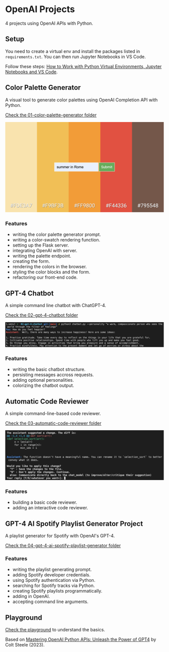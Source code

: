# OpenAI Projects

4 projects using OpenAI APIs with Python.

## Setup

You need to create a virtual env and install the packages listed in `requirements.txt`. You can then run Jupyter Notebooks in VS Code.

Follow these steps: [How to Work with Python Virtual Environments, Jupyter Notebooks and VS Code](https://python.plainenglish.io/how-to-work-with-python-virtual-environments-jupyter-notebooks-and-vs-code-536fac3d93a1).

## Color Palette Generator

A visual tool to generate color palettes using OpenAI Completion API with Python.

[Check the 01-color-palette-generator folder](01-color-palette-generator)

<p align="center">
    <a href="01-color-palette-generator">
        <img src="01-color-palette-generator/screenshot.png">
    </a>
</p>

### Features

- writing the color palette generator prompt.
- writing a color-swatch rendering function.
- setting up the Flask server.
- integrating OpenAI with server.
- writing the palette endpoint.
- creating the form.
- rendering the colors in the browser.
- styling the color blocks and the form.
- refactoring our front-end code.

## GPT-4 Chatbot

A simple command line chatbot with ChatGPT-4.

[Check the 02-gpt-4-chatbot folder](02-gpt-4-chatbot)

<p align="center">
    <a href="02-gpt-4-chatbot">
        <img src="02-gpt-4-chatbot/screenshot.png">
    </a>
</p>

### Features

- writing the basic chatbot structure.
- persisting messages accross requests.
- adding optional personalities.
- colorizing the chatbot output.

## Automatic Code Reviewer

A simple command-line-based code reviewer.

[Check the 03-automatic-code-reviewer folder](03-automatic-code-reviewer)

<p align="center">
    <a href="03-automatic-code-reviewer">
        <img src="03-automatic-code-reviewer/screenshot.png">
    </a>
</p>

### Features

- building a basic code reviewer.
- adding an interactive code reviewer.

## GPT-4 AI Spotify Playlist Generator Project

A playlist generator for Spotify with OpenAI's GPT-4.

[Check the 04-gpt-4-ai-spotify-playlist-generator folder](04-gpt-4-ai-spotify-playlist-generator)

<!-- <p align="center">
    <a href="04-gpt-4-ai-spotify-playlist-generator">
        <img src="04-gpt-4-ai-spotify-playlist-generator/screenshot.png">
    </a>
</p> -->

### Features

- writing the playlist generating prompt.
- adding Spotify developer credentials.
- using Spotify authentication via Python.
- searching for Spotify tracks via Python.
- creating Spotify playlists programmatically.
- adding in OpenAI.
- accepting command line arguments.

## Playground

[Check the playground](playground/) to understand the basics.

Based on [Mastering OpenAI Python APIs: Unleash the Power of GPT4](https://www.udemy.com/course/mastering-openai/) by Colt Steele (2023).
